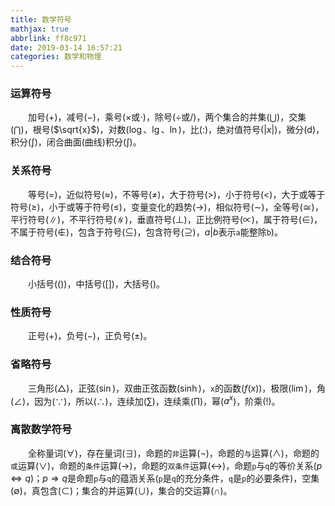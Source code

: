 ```yaml
---
title: 数学符号
mathjax: true
abbrlink: ff8c971
date: 2019-03-14 16:57:21
categories: 数学和物理
---
```

### 运算符号

&emsp;&emsp;加号($+$)，减号($-$)，乘号($\times$或$\cdot$)，除号($\div$或$/$)，两个集合的并集($\bigcup$)，交集($\bigcap$)，根号($\sqrt{x}$)，对数($\log$、$\lg$、$\ln$)，比($:$)，绝对值符号($\left| x \right|$)，微分($\mathrm{d}$)，积分($\int$)，闭合曲面(曲线)积分($\int$)。<!--more-->

### 关系符号

&emsp;&emsp;等号($=$)，近似符号($\approx$)，不等号($\neq$)，大于符号($>$)，小于符号($<$)，大于或等于符号($\geq$)，小于或等于符号($\leq$)，变量变化的趋势($\to$)，相似符号($\sim$)，全等号($\cong$)，平行符号($\parallel$)，不平行符号($\nparallel$)，垂直符号($\perp$)，正比例符号($\propto$)，属于符号($\in$)，不属于符号($\notin$)，包含于符号($\subseteq$)，包含符号($\supseteq$)，$a|b$表示`a`能整除`b`)。

### 结合符号

&emsp;&emsp;小括号($()$)，中括号($[]$)，大括号(${}$)。

### 性质符号

&emsp;&emsp;正号($+$)，负号($-$)，正负号($\pm$)。

### 省略符号

&emsp;&emsp;三角形($\bigtriangleup$)，正弦($\sin$)，双曲正弦函数($\sinh$)，`x`的函数($f(x)$)，极限($\lim$)，角($\angle$)，因为($\because$)，所以($\therefore$)，连续加($\sum$)，连续乘($\prod$)，幂($a^x$)，阶乘($!$)。

### 离散数学符号

&emsp;&emsp;全称量词($\forall$)，存在量词($\exists$)，命题的`非`运算($\neg$)，命题的`与`运算($\wedge$)，命题的`或`运算($\vee$)，命题的`条件`运算($\to$)，命题的`双条件`运算($\leftrightarrow$)，命题`p`与`q`的等价关系($p \Leftrightarrow q$)；$p \Rightarrow q$是命题`p`与`q`的蕴涵关系(`p`是`q`的充分条件，`q`是`p`的必要条件)，空集($\emptyset$)，真包含($\subset$)；集合的并运算($\cup$)，集合的交运算($\cap$)。